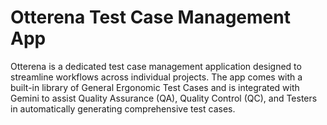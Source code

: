 # Otterena Test Case Management App

Otterena is a dedicated test case management application designed to streamline workflows across individual projects. The app comes with a built-in library of General Ergonomic Test Cases and is integrated with Gemini to assist Quality Assurance (QA), Quality Control (QC), and Testers in automatically generating comprehensive test cases.
